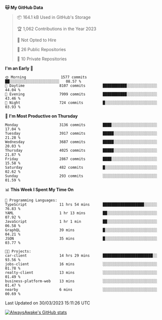 <!--START_SECTION:waka-->
**🐱 My GitHub Data** 

> 📦 164.1 kB Used in GitHub's Storage 
 > 
> 🏆 1,062 Contributions in the Year 2023
 > 
> 🚫 Not Opted to Hire
 > 
> 📜 26 Public Repositories 
 > 
> 🔑 10 Private Repositories 
 > 
**I'm an Early 🐤** 

```text
🌞 Morning                1577 commits        ██░░░░░░░░░░░░░░░░░░░░░░░   08.57 % 
🌆 Daytime                8107 commits        ███████████░░░░░░░░░░░░░░   44.04 % 
🌃 Evening                7999 commits        ███████████░░░░░░░░░░░░░░   43.46 % 
🌙 Night                  724 commits         █░░░░░░░░░░░░░░░░░░░░░░░░   03.93 % 
```
📅 **I'm Most Productive on Thursday** 

```text
Monday                   3136 commits        ████░░░░░░░░░░░░░░░░░░░░░   17.04 % 
Tuesday                  3917 commits        █████░░░░░░░░░░░░░░░░░░░░   21.28 % 
Wednesday                3687 commits        █████░░░░░░░░░░░░░░░░░░░░   20.03 % 
Thursday                 4025 commits        █████░░░░░░░░░░░░░░░░░░░░   21.87 % 
Friday                   2867 commits        ████░░░░░░░░░░░░░░░░░░░░░   15.58 % 
Saturday                 482 commits         █░░░░░░░░░░░░░░░░░░░░░░░░   02.62 % 
Sunday                   293 commits         ░░░░░░░░░░░░░░░░░░░░░░░░░   01.59 % 
```


📊 **This Week I Spent My Time On** 

```text
💬 Programming Languages: 
TypeScript               11 hrs 54 mins      ███████████████████░░░░░░   76.83 % 
YAML                     1 hr 13 mins        ██░░░░░░░░░░░░░░░░░░░░░░░   07.92 % 
JavaScript               1 hr 1 min          ██░░░░░░░░░░░░░░░░░░░░░░░   06.58 % 
GraphQL                  39 mins             █░░░░░░░░░░░░░░░░░░░░░░░░   04.21 % 
JSON                     35 mins             █░░░░░░░░░░░░░░░░░░░░░░░░   03.77 % 

🐱‍💻 Projects: 
car-client               14 hrs 29 mins      ███████████████████████░░   93.56 % 
jobs-client              16 mins             ░░░░░░░░░░░░░░░░░░░░░░░░░   01.78 % 
realty-client            13 mins             ░░░░░░░░░░░░░░░░░░░░░░░░░   01.49 % 
business-platform-web    13 mins             ░░░░░░░░░░░░░░░░░░░░░░░░░   01.47 % 
nearby                   6 mins              ░░░░░░░░░░░░░░░░░░░░░░░░░   00.69 % 
```


 Last Updated on 30/03/2023 15:11:26 UTC
<!--END_SECTION:waka-->

[![AlwaysAwake's GitHub stats](https://github-readme-stats.vercel.app/api?username=AlwaysAwake&show_icons=true&theme=github_dark&count_private=true)](https://github.com/AlwaysAwake/AlwaysAwake)

